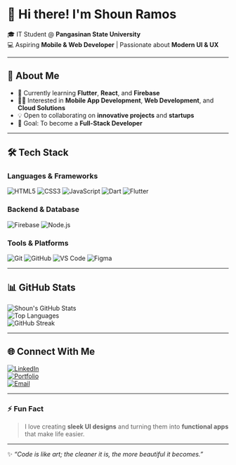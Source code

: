 # 👋 Hi there! I'm **Shoun Ramos**  

🎓 IT Student @ **Pangasinan State University**  
💻 Aspiring **Mobile & Web Developer** | Passionate about **Modern UI & UX**  

---

## 🚀 About Me  
- 🌱 Currently learning **Flutter**, **React**, and **Firebase**  
- 👨‍💻 Interested in **Mobile App Development**, **Web Development**, and **Cloud Solutions**  
- 💡 Open to collaborating on **innovative projects** and **startups**  
- 🎯 Goal: To become a **Full-Stack Developer**  

---

## 🛠 Tech Stack  
### **Languages & Frameworks**  
![HTML5](https://img.shields.io/badge/HTML5-E34F26?style=for-the-badge&logo=html5&logoColor=white)
![CSS3](https://img.shields.io/badge/CSS3-1572B6?style=for-the-badge&logo=css3&logoColor=white)
![JavaScript](https://img.shields.io/badge/JavaScript-F7DF1E?style=for-the-badge&logo=javascript&logoColor=black)
![Dart](https://img.shields.io/badge/Dart-0175C2?style=for-the-badge&logo=dart&logoColor=white)
![Flutter](https://img.shields.io/badge/Flutter-02569B?style=for-the-badge&logo=flutter&logoColor=white)

### **Backend & Database**  
![Firebase](https://img.shields.io/badge/Firebase-FFCA28?style=for-the-badge&logo=firebase&logoColor=black)
![Node.js](https://img.shields.io/badge/Node.js-339933?style=for-the-badge&logo=node.js&logoColor=white)

### **Tools & Platforms**  
![Git](https://img.shields.io/badge/Git-F05032?style=for-the-badge&logo=git&logoColor=white)
![GitHub](https://img.shields.io/badge/GitHub-181717?style=for-the-badge&logo=github&logoColor=white)
![VS Code](https://img.shields.io/badge/VS_Code-0078D4?style=for-the-badge&logo=visual-studio-code&logoColor=white)
![Figma](https://img.shields.io/badge/Figma-F24E1E?style=for-the-badge&logo=figma&logoColor=white)

---

## 📊 GitHub Stats  
![Shoun's GitHub Stats](https://github-readme-stats.vercel.app/api?username=Shonhyun&show_icons=true&theme=tokyonight)  
![Top Languages](https://github-readme-stats.vercel.app/api/top-langs/?username=Shonhyun&layout=compact&theme=tokyonight)  
![GitHub Streak](https://github-readme-streak-stats.herokuapp.com?user=Shonhyun&theme=tokyonight&hide_border=true)  

---

## 🌐 Connect With Me  
[![LinkedIn](https://img.shields.io/badge/LinkedIn-0077B5?style=for-the-badge&logo=linkedin&logoColor=white)](https://linkedin.com/in/yourprofile)  
[![Portfolio](https://img.shields.io/badge/Portfolio-FF5722?style=for-the-badge&logo=firefox&logoColor=white)](https://your-portfolio-link.com)  
[![Email](https://img.shields.io/badge/Email-D14836?style=for-the-badge&logo=gmail&logoColor=white)](mailto:your-email@example.com)  

---

### ⚡ Fun Fact  
> I love creating **sleek UI designs** and turning them into **functional apps** that make life easier.  

---

✨ *“Code is like art; the cleaner it is, the more beautiful it becomes.”*  
